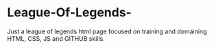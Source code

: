# League-Of-Legends-
Just a league of legends html page focused on training and domaining HTML, CSS, JS and GITHUB skills.
